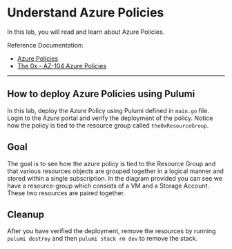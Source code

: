 # Understand Azure Policies
In this lab, you will read and learn about Azure Policies.

Reference Documentation:

- [Azure Policies](https://docs.microsoft.com/en-us/azure/governance/policy/overview) 
- [﻿The 0x - AZ-104 Azure Policies](https://publish.obsidian.md/ysac/Azure/AZ-104/Azure+Policies) 
---

## How to deploy Azure Policies using Pulumi
In this lab, deploy the Azure Policy using Pulumi defined in `main.go` file. Login to the Azure portal and verify the deployment of the policy. Notice how the policy is tied to the resource group called `the0xResourceGroup`.

## Goal
The goal is to see how the azure policy is tied to the Resource Group and that various resources objects are grouped together in a logical manner and stored within a single subscription. In the diagram provided you can see we have a resource-group which consists of a VM and a Storage Account. These two resources are paired together.

## Cleanup
After you have verified the deployment, remove the resources by running `pulumi destroy` and then `pulumi stack rm dev` to remove the stack.
